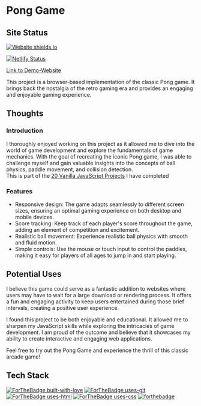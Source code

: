 # Pong Game

## Site Status 

[![Website shields.io](https://img.shields.io/website-up-down-green-red/http/shields.io.svg)](http://shields.io/)

[![Netlify Status](https://api.netlify.com/api/v1/badges/d961026f-a4b1-4618-af60-f0ee43f982bd/deploy-status)](https://app.netlify.com/sites/devon-pong-game/deploys)

[Link to Demo-Website](https://devon-pong-game.netlify.app/)

This project is a browser-based implementation of the classic Pong game. It brings back the nostalgia of the retro gaming era and provides an engaging and enjoyable gaming experience.


## Thoughts

### Introduction

I thoroughly enjoyed working on this project as it allowed me to dive into the world of game development and explore the fundamentals of game mechanics. With the goal of recreating the iconic Pong game, I was able to challenge myself and gain valuable insights into the concepts of ball physics, paddle movement, and collision detection.
<br/>
This is part of the [20 Vanilla JavaScript Projects](https://github.com/DevonGifford/my_JavaScript/tree/main/JavaScript_Projects#readme) I have completed 

### Features

- Responsive design: The game adapts seamlessly to different screen sizes, ensuring an optimal gaming experience on both desktop and mobile devices.
- Score tracking: Keep track of each player's score throughout the game, adding an element of competition and excitement.
- Realistic ball movement: Experience realistic ball physics with smooth and fluid motion.
- Simple controls: Use the mouse or touch input to control the paddles, making it easy for players of all ages to jump in and start playing.

## Potential Uses

I believe this game could serve as a fantastic addition to websites where users may have to wait for a large download or rendering process. It offers a fun and engaging activity to keep users entertained during those brief intervals, creating a positive user experience.

I found this project to be both enjoyable and educational. It allowed me to sharpen my JavaScript skills while exploring the intricacies of game development. I am proud of the outcome and believe that it showcases my ability to create interactive and engaging web applications.

Feel free to try out the Pong Game and experience the thrill of this classic arcade game!



## Tech Stack
[![ForTheBadge built-with-love](http://ForTheBadge.com/images/badges/built-with-love.svg)](https://github.com/sahiljamwal)
[![ForTheBadge uses-git](http://ForTheBadge.com/images/badges/uses-git.svg)](https://GitHub.com/)
[![ForTheBadge uses-html](http://ForTheBadge.com/images/badges/uses-html.svg)](http://ForTheBadge.com)
[![ForTheBadge uses-css](http://ForTheBadge.com/images/badges/uses-css.svg)](http://ForTheBadge.com)
[![forthebadge](https://forthebadge.com/images/badges/made-with-javascript.svg)](https://forthebadge.com)






